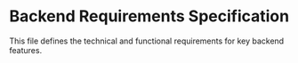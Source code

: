 # Backend Requirements Specification
This file defines the technical and functional requirements for key backend features.

